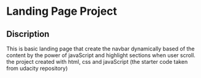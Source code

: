 # Landing Page Project

## Discription

This is basic landing page that create the navbar dynamically based of the content by the power of javaScript and highlight sections when user scroll.
the project created with html, css and javaScript (the starter code taken from udacity repository)

